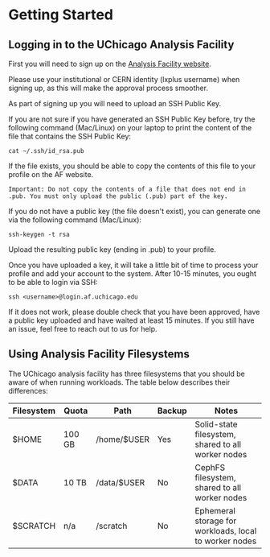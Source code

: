 # Getting Started

## Logging in to the UChicago Analysis Facility

First you will need to sign up on the [Analysis Facility website](https://af.uchicago.edu). 

Please use your institutional or CERN identity (lxplus username) when signing up, as this will make the approval process smoother.

As part of signing up you will need to upload an SSH Public Key.

If you are not sure if you have generated an SSH Public Key before, try the following command (Mac/Linux) on your laptop to print the content of the file that contains the SSH Public Key:

    cat ~/.ssh/id_rsa.pub

If the file exists, you should be able to copy the contents of this file to your profile on the AF website.

    Important: Do not copy the contents of a file that does not end in .pub. You must only upload the public (.pub) part of the key.

If you do not have a public key (the file doesn't exist), you can generate one via the following command (Mac/Linux):

    ssh-keygen -t rsa

Upload the resulting public key (ending in .pub) to your profile.

Once you have uploaded a key, it will take a little bit of time to process your profile and add your account to the system. After 10-15 minutes, you ought to be able to login via SSH:

    ssh <username>@login.af.uchicago.edu

If it does not work, please double check that you have been approved, have a public key uploaded and have waited at least 15 minutes. If you still have an issue, feel free to reach out to us for help.

## Using Analysis Facility Filesystems

The UChicago analysis facility has three filesystems that you should be aware of when running workloads. The table below describes their differences:

| Filesystem | Quota  | Path        | Backup         | Notes                                                  |
| ---------- | ------ | ----------- | -------------- | ------------------------------------------------------ |
| $HOME      | 100 GB | /home/$USER | Yes            | Solid-state filesystem, shared to all worker nodes     |
| $DATA      | 10 TB  | /data/$USER | No             | CephFS filesystem, shared to all worker nodes          |
| $SCRATCH   | n/a    | /scratch    | No             | Ephemeral storage for workloads, local to worker nodes |

<!-- here need to describe which ones are used for what eg. for jobs submission, from jupyter notebook, etc. -->